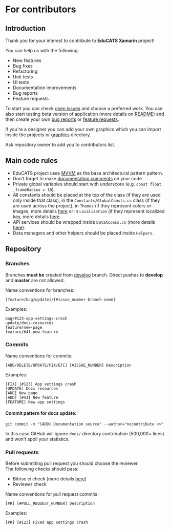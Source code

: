 # For contributors

## Introduction

Thank you for your interest to contribute to **EduCATS Xamarin** project!

You can help us with the following:
- New features
- Bug fixes
- Refactoring
- Unit tests
- UI tests
- Documentation improvements
- Bug reports
- Feature requests

To start you can check [open issues](https://github.com/IlyaLehchylin/educats-xamarin/issues) and 
choose a preferred work. You can also start testing beta version of application 
(more details on [README](../README.md)) and then create your own 
[bug reports](https://github.com/IlyaLehchylin/educats-xamarin/issues/new?assignees=&labels=&template=bug-report.md&title=) 
or [feature requests](https://github.com/IlyaLehchylin/educats-xamarin/issues/new?assignees=&labels=&template=feature_request.md&title=).

If you're a designer you can add your own graphics which you can import inside the projects 
or [graphics](../graphics) directory.

Ask repository owner to add you to contributors list.

## Main code rules

- EduCATS project uses [MVVM](https://wikipedia.org/wiki/Model–view–viewmodel) as the base architectural pattern pattern.
- Don't forget to make [documentation comments](https://docs.microsoft.com/dotnet/csharp/language-reference/language-specification/documentation-comments) on your code.
- Private global variables should start with underscore (e.g. `const float _frameRadius = 10`).
- All constants should be placed at the top of the class (if they are used only inside that class), 
in the `Constants/GlobalConsts.cs` class (if they are used across the project), 
in `Themes` (if they represent colors or images, more details [here](../pages/articles/resources.md#themes) 
or in `Localization` (if they represent localized key, more details [here](../pages/articles/resources.md#localization).
- API services should be wrapped inside `DataAccess.cs` (more details [here](../pages/articles/services.md)).
- Data managers and other helpers should be placed inside `Helpers`.

## Repository

### Branches

Branches **must be** created from [develop](https://github.com/IlyaLehchylin/educats-xamarin/tree/develop) branch. 
Direct pushes to **develop** and **master** are not allowed.

Name conventions for branches:

```
[feature/bug/update]/[#issue_number-branch-name]
```

Examples:

```
bug/#123-app-settings-crash
update/docs-resources
feature/new-page
feature/#41-new-feature
```

### Commits

Name conventions for commits:

```
[ADD/DELETE/UPDATE/FIX/ETC] [#ISSUE_NUMBER] Description
```

Examples:

```
[FIX] [#123] App settings crash
[UPDATE] Docs resources
[ADD] New page
[ADD] [#41] New feature
[FEATURE] New app settings
```

#### Commit pattern for docs update:

`git commit -m "[ADD] Documentation source" --author="nocontribute <>"`

In this case GitHub will ignore `docs/` directory contribution (500,000+ lines) and won't spoil your statistics.

### Pull requests

Before submitting pull request you should choose the reviewer.  
The following checks should pass:

- Bitrise ci check (more details [here](../pages/articles/continuous-integration.md))
- Reviewer check

Name conventions for pull request commits:

```
[PR] [#PULL_REQUEST_NUMBER] Description
```

Examples:

```
[PR] [#123] Fixed app settings crash
```
